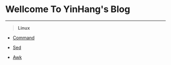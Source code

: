 ﻿# **Wellcome To YinHang's Blog**
---
> **Linux**
+ [Command](https://github.com/xiaoniuxiangqianchong/bigdata)

+ [Sed](https://github.com/xiaoniuxiangqianchong/bigdata/blob/master/Sed.md)	

+ [Awk](https://github.com/xiaoniuxiangqianchong/bigdata/blob/master/Awk.md)